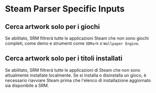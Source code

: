 # Steam Parser Specific Inputs

## Cerca artwork solo per i giochi
Se abilitato, SRM filtrerà tutte le applicazioni Steam che non sono giochi completi, come demo e strumenti come `3DMark` o `Wallpaper Engine`.

## Cerca artwork solo per i titoli installati
Se abilitato, SRM filtrerà tutte le applicazioni di Steam che non sono attualmente installate localmente. Se si installa o disinstalla un gioco, è necessario riavviare Steam prima che l'elenco di installazione aggiornato sia disponibile a SRM.
